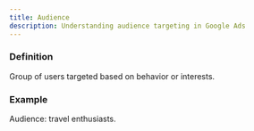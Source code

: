 ```yaml
---
title: Audience
description: Understanding audience targeting in Google Ads
---
```


### Definition
Group of users targeted based on behavior or interests.

### Example
Audience: travel enthusiasts.
